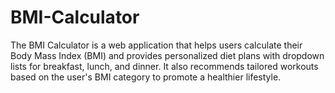 # BMI-Calculator
 The BMI Calculator is a web application that helps users calculate their Body Mass Index (BMI) and provides personalized diet plans with dropdown lists for breakfast, lunch, and dinner. It also recommends tailored workouts based on the user's BMI category to promote a healthier lifestyle.

